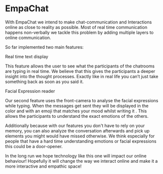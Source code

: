 # EmpaChat

With EmpaChat we intend to make chat-communication and Interactions online as close to reality as possible. Most of real time communication happens non-verbally we tackle this problem by adding multiple layers to online communication.

So far implemented two main features:

Real time text display

This feature allows the user to see what the participants of the chatrooms are typing in real time. We believe that this gives the participants a deeper insight into the thought processes. Exactly like in real life you can’t just take something back as soon as you said it.

Facial Expression reader

Our second feature uses the front-camera to analyse the facial expressions while typing. When the messages get sent they will be displayed in the color and with an emoji that matches your mood whilst writing it . This allows the participants to understand the exact emotions of the others.

Additionally because with our features you don't have to rely on your memory, you can also analyze the conversation afterwards and pick up elements you might would have missed otherwise. We think especially for people that have a hard time understanding emotions or facial expressions this could be a door-opener.

In the long run we hope technology like this one will impact our online behaviour! Hopefully it will change the way we interact online and make it a more interactive and empathic space!
